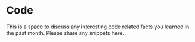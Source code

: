 # Code
This is a space to discuss any interesting code related facts you learned in the past month. Please share any snippets here. 
